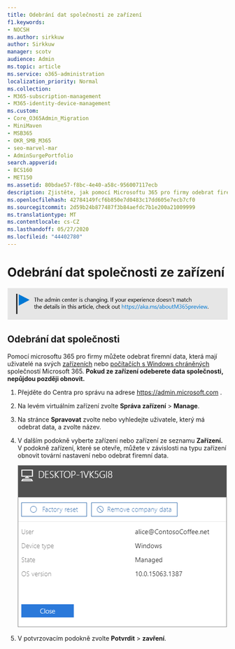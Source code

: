 ```yaml
---
title: Odebrání dat společnosti ze zařízení
f1.keywords:
- NOCSH
ms.author: sirkkuw
author: Sirkkuw
manager: scotv
audience: Admin
ms.topic: article
ms.service: o365-administration
localization_priority: Normal
ms.collection:
- M365-subscription-management
- M365-identity-device-management
ms.custom:
- Core_O365Admin_Migration
- MiniMaven
- MSB365
- OKR_SMB_M365
- seo-marvel-mar
- AdminSurgePortfolio
search.appverid:
- BCS160
- MET150
ms.assetid: 80bdae57-f8bc-4e40-a58c-956007117ecb
description: Zjistěte, jak pomocí Microsoftu 365 pro firmy odebrat firemní data, která mají uživatelé na svých zařízeních nebo počítačích s Windows.
ms.openlocfilehash: 42784149fcf6b850e7d0483c17dd605e7ecb7cf0
ms.sourcegitcommit: 2d59b24b877487f3b84aefdc7b1e200a21009999
ms.translationtype: MT
ms.contentlocale: cs-CZ
ms.lasthandoff: 05/27/2020
ms.locfileid: "44402780"
---
```

# <a name="remove-company-data-from-devices"></a>Odebrání dat společnosti ze zařízení

[![Popis s informacemi o tom, jak se mění centrum pro správu. Další podrobnosti najdete na aka.ms/aboutM365preview.](../media/m365admincenterchanging.png)](https://docs.microsoft.com/office365/admin/microsoft-365-admin-center-preview)

## <a name="remove-company-data"></a>Odebrání dat společnosti

Pomocí microsoftu 365 pro firmy můžete odebrat firemní data, která mají uživatelé na svých [zařízeních](app-protection-settings-for-android-and-ios.md) nebo [počítačích s Windows chráněných](protection-settings-for-windows-10-devices.md) společností Microsoft 365. **Pokud ze zařízení odeberete data společnosti, nepůjdou později obnovit.** 
  
1. Přejděte do Centra pro správu na adrese <a href="https://go.microsoft.com/fwlink/p/?linkid=837890" target="_blank">https://admin.microsoft.com</a> .
    
2. Na levém virtuálním zařízení zvolte **Správa zařízení** \> **Manage**.  
  
3. Na stránce **Spravovat** zvolte nebo vyhledejte uživatele, který má odebrat data, a zvolte název. 
    
4. V dalším podokně vyberte zařízení nebo zařízení ze seznamu **Zařízení.** V podokně zařízení, které se otevře, můžete v závislosti na typu zařízení obnovit tovární nastavení nebo odebrat firemní data. 
    
    ![V podokně odebrat firemní data vyberte zařízení, ze kterého chcete data odebrat.](../media/resetorremove.png)
  
5. V potvrzovacím podokně zvolte **Potvrdit** \> **zavření**.
    



